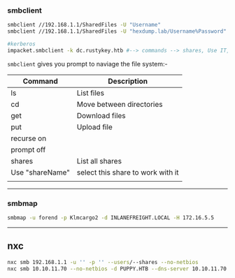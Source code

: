 ### smbclient
```sh
smbclient //192.168.1.1/SharedFiles -U "Username"
smbclient //192.168.1.1/SharedFiles -U "hexdump.lab/Username%Password"

#kerberos
impacket.smbclient -k dc.rustykey.htb #--> commands --> shares, Use IT, ls, 
```

`smbclient` gives you prompt to naviage the file system:-

| Command         | Description                       |
| --------------- | --------------------------------- |
| ls              | List files                        |
| cd              | Move between directories          |
| get             | Download files                    |
| put             | Upload file                       |
| recurse on      |                                   |
| prompt off      |                                   |
| shares          | List all shares                   |
| Use "shareName" | select this share to work with it |
|                 |                                   |


---
### smbmap
```sh
smbmap -u forend -p Klmcargo2 -d INLANEFREIGHT.LOCAL -H 172.16.5.5
```


---

## nxc

```sh
nxc smb 192.168.1.1 -u '' -p '' --users/--shares --no-netbios
nxc smb 10.10.11.70 --no-netbios -d PUPPY.HTB --dns-server 10.10.11.70 -u 'levi.james' -p 'KingofAkron2025!' --shares
```